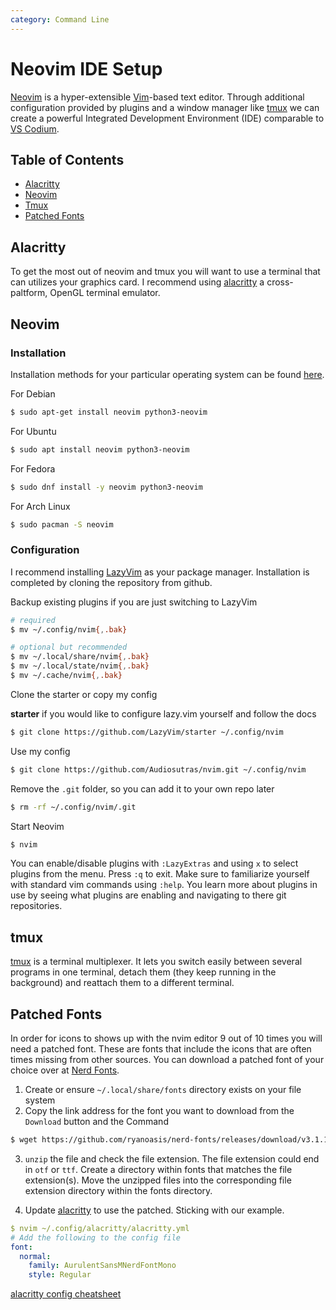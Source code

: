 ```yaml
---
category: Command Line
---
```


# Neovim IDE Setup

[Neovim](https://neovim.io/) is a hyper-extensible [Vim](https://www.vim.org/)-based text editor. Through additional configuration provided by plugins and a window manager like [tmux](https://github.com/tmux/tmux/wiki) we can create a powerful Integrated Development Environment (IDE) comparable to [VS Codium](https://vscodium.com/).

## Table of Contents

- [Alacritty](#alacritty)
- [Neovim](#neovim)
- [Tmux](#tmux)
- [Patched Fonts](#patched-fonts)

## Alacritty

To get the most out of neovim and tmux you will want to use a terminal that can utilizes your graphics card. I recommend using [alacritty](https://github.com/alacritty/alacritty/blob/master/INSTALL.md) a cross-paltform, OpenGL terminal emulator.

## Neovim

### Installation

Installation methods for your particular operating system can be found [here](https://github.com/neovim/neovim/blob/master/INSTALL.md).

For Debian

```bash
$ sudo apt-get install neovim python3-neovim
```

For Ubuntu

```bash
$ sudo apt install neovim python3-neovim
```

For Fedora

```bash
$ sudo dnf install -y neovim python3-neovim
```

For Arch Linux

```bash
$ sudo pacman -S neovim
```

### Configuration

I recommend installing [LazyVim](https://www.lazyvim.org/installation) as your package manager. Installation is completed by cloning the repository from github.

Backup existing plugins if you are just switching to LazyVim

```bash
# required
$ mv ~/.config/nvim{,.bak}

# optional but recommended
$ mv ~/.local/share/nvim{,.bak}
$ mv ~/.local/state/nvim{,.bak}
$ mv ~/.cache/nvim{,.bak}
```

Clone the starter or copy my config

**starter** if you would like to configure lazy.vim yourself and follow the docs

```bash
$ git clone https://github.com/LazyVim/starter ~/.config/nvim
```

Use my config

```bash
$ git clone https://github.com/Audiosutras/nvim.git ~/.config/nvim
```

Remove the `.git` folder, so you can add it to your own repo later

```bash
$ rm -rf ~/.config/nvim/.git
```

Start Neovim

```bash
$ nvim
```

You can enable/disable plugins with `:LazyExtras` and using `x` to select plugins from the menu. Press `:q` to exit. Make sure to familiarize yourself with standard vim commands using `:help`. You learn more about plugins in use by seeing what plugins are enabling and navigating to there git repositories.

## tmux

[tmux](https://github.com/tmux/tmux/wiki) is a terminal multiplexer. It lets you switch easily between several programs in one terminal, detach them (they keep running in the background) and reattach them to a different terminal.

## Patched Fonts

In order for icons to shows up with the nvim editor 9 out of 10 times you will need a patched font. These are fonts that include the icons that are often times missing from other sources. You can download a patched font of your choice over at [Nerd Fonts](https://www.nerdfonts.com/).

1. Create or ensure `~/.local/share/fonts` directory exists on your file system
2. Copy the link address for the font you want to download from the `Download` button and the Command

```bash
$ wget https://github.com/ryanoasis/nerd-fonts/releases/download/v3.1.1/AurulentSansMono.zip ~/.local/share/fonts/
```

3. `unzip` the file and check the file extension. The file extension could end in `otf` or `ttf`. Create a directory within fonts that matches the file extension(s). Move the unzipped files into the corresponding file extension directory within the fonts directory.

4. Update [alacritty](#alacritty) to use the patched. Sticking with our example.

```yaml
$ nvim ~/.config/alacritty/alacritty.yml
# Add the following to the config file
font:
  normal:
    family: AurulentSansMNerdFontMono
    style: Regular
```

[alacritty config cheatsheet](https://sunnnychan.github.io/cheatsheet/linux/config/alacritty.yml.html)
